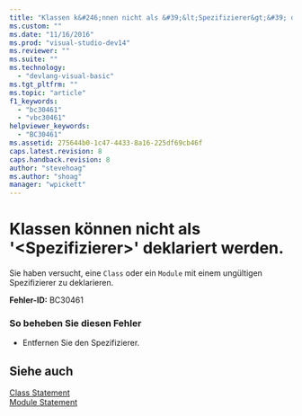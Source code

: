 ```yaml
---
title: "Klassen k&#246;nnen nicht als &#39;&lt;Spezifizierer&gt;&#39; deklariert werden. | Microsoft Docs"
ms.custom: ""
ms.date: "11/16/2016"
ms.prod: "visual-studio-dev14"
ms.reviewer: ""
ms.suite: ""
ms.technology: 
  - "devlang-visual-basic"
ms.tgt_pltfrm: ""
ms.topic: "article"
f1_keywords: 
  - "bc30461"
  - "vbc30461"
helpviewer_keywords: 
  - "BC30461"
ms.assetid: 275644b0-1c47-4433-8a16-225df69cb46f
caps.latest.revision: 8
caps.handback.revision: 8
author: "stevehoag"
ms.author: "shoag"
manager: "wpickett"
---
```

# Klassen k&#246;nnen nicht als &#39;&lt;Spezifizierer&gt;&#39; deklariert werden.
Sie haben versucht, eine `Class` oder ein `Module` mit einem ungültigen Spezifizierer zu deklarieren.  
  
 **Fehler\-ID:** BC30461  
  
### So beheben Sie diesen Fehler  
  
-   Entfernen Sie den Spezifizierer.  
  
## Siehe auch  
 [Class Statement](../../visual-basic/language-reference/statements/class-statement.md)   
 [Module Statement](../../visual-basic/language-reference/statements/module-statement.md)